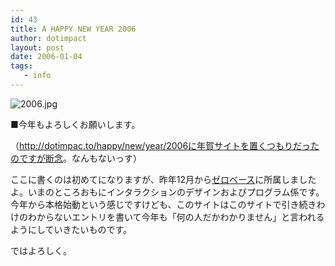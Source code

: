 ```yaml
---
id: 43
title: A HAPPY NEW YEAR 2006
author: dotimpact
layout: post
date: 2006-01-04
tags:
   - info
---
```

![2006.jpg][1]

■今年もよろしくお願いします。

（<http://dotimpac.to/happy/new/year/2006に年賀サイトを置くつもりだったのですが断念>。なんもないっす）

ここに書くのは初めてになりますが、昨年12月から[ゼロベース][2]に所属しましたよ。いまのところおもにインタラクションのデザインおよびプログラム係です。今年から本格始動という感じですけども、このサイトはこのサイトで引き続きわけのわからないエントリを書いて今年も「何の人だかわかりません」と言われるようにしていきたいものです。

ではよろしく。

 [1]: http://collisions.doppac.cc/wp-content/uploads/2008/02/2006.jpg
 [2]: http://zerobase.jp/
